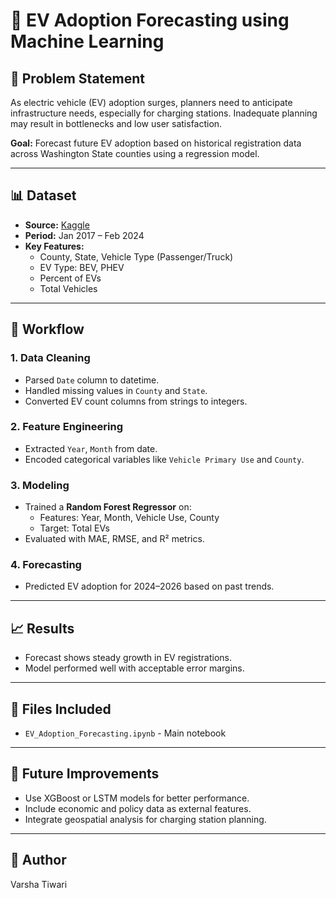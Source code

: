 # 🔋 EV Adoption Forecasting using Machine Learning

## 📌 Problem Statement
As electric vehicle (EV) adoption surges, planners need to anticipate infrastructure needs, especially for charging stations. Inadequate planning may result in bottlenecks and low user satisfaction.

**Goal:** Forecast future EV adoption based on historical registration data across Washington State counties using a regression model.

---

## 📊 Dataset

- **Source:** [Kaggle](https://www.kaggle.com/datasets/sahirmaharajj/electric-vehicle-population-size-2024)
- **Period:** Jan 2017 – Feb 2024
- **Key Features:**
  - County, State, Vehicle Type (Passenger/Truck)
  - EV Type: BEV, PHEV
  - Percent of EVs
  - Total Vehicles

---

## 🔧 Workflow

### 1. Data Cleaning
- Parsed `Date` column to datetime.
- Handled missing values in `County` and `State`.
- Converted EV count columns from strings to integers.

### 2. Feature Engineering
- Extracted `Year`, `Month` from date.
- Encoded categorical variables like `Vehicle Primary Use` and `County`.

### 3. Modeling
- Trained a **Random Forest Regressor** on:
  - Features: Year, Month, Vehicle Use, County
  - Target: Total EVs
- Evaluated with MAE, RMSE, and R² metrics.

### 4. Forecasting
- Predicted EV adoption for 2024–2026 based on past trends.

---

## 📈 Results

- Forecast shows steady growth in EV registrations.
- Model performed well with acceptable error margins.

---

## 📂 Files Included

- `EV_Adoption_Forecasting.ipynb` - Main notebook

---

## 🚀 Future Improvements

- Use XGBoost or LSTM models for better performance.
- Include economic and policy data as external features.
- Integrate geospatial analysis for charging station planning.

---

## 👤 Author

Varsha Tiwari
